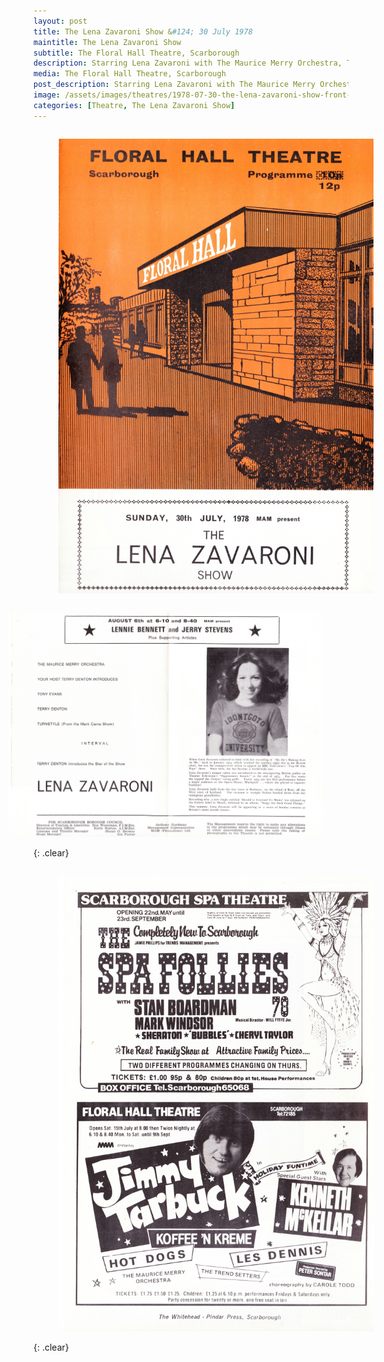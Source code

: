 ```yaml
---
layout: post
title: The Lena Zavaroni Show &#124; 30 July 1978
maintitle: The Lena Zavaroni Show
subtitle: The Floral Hall Theatre, Scarborough
description: Starring Lena Zavaroni with The Maurice Merry Orchestra, Tony Evans, Terry Denton and Turnstyle (From The Marti Caine Show).
media: The Floral Hall Theatre, Scarborough
post_description: Starring Lena Zavaroni with The Maurice Merry Orchestra, Tony Evans, Terry Denton and Turnstyle (From The Marti Caine Show).
image: /assets/images/theatres/1978-07-30-the-lena-zavaroni-show-front-of-programme.jpg
categories: [Theatre, The Lena Zavaroni Show]
---
```


<figure class="fig1">
<a href="/assets/images/theatres/1978-07-30-the-lena-zavaroni-show-front-of-programme.jpg"><img src="/assets/images/theatres/1978-07-30-the-lena-zavaroni-show-front-of-programme.jpg" class="full-width zoom-in"/></a>
</figure>

<figure class="fig3">
<a href="/assets/images/theatres/1978-07-30-the-lena-zavaroni-show-inside-of-the-programme.jpg"><img src="/assets/images/theatres/1978-07-30-the-lena-zavaroni-show-inside-of-the-programme.jpg" class="full-width zoom-in"/></a>
</figure>

{: .clear}

<figure class="fig1">
<a href="/assets/images/theatres/1978-07-30-the-lena-zavaroni-show-back-of-programme.jpg"><img src="/assets/images/theatres/1978-07-30-the-lena-zavaroni-show-back-of-programme.jpg" class="full-width zoom-in"/></a>
</figure>

<br />{: .clear}

<style>
.fig1 {float:left; width:49%;}

.fig2 {float:right; width:49%;}

.fig3 {float:right; width:100%;}

figcaption {float:left; width:100%;}

@media screen and (orientation:portrait) {
.fig1 {float:left; width:100%;}
.fig2 {float:left; width:100%;}
figcaption {float:left; width:100%; margin-bottom: 10px;}
}
</style>

